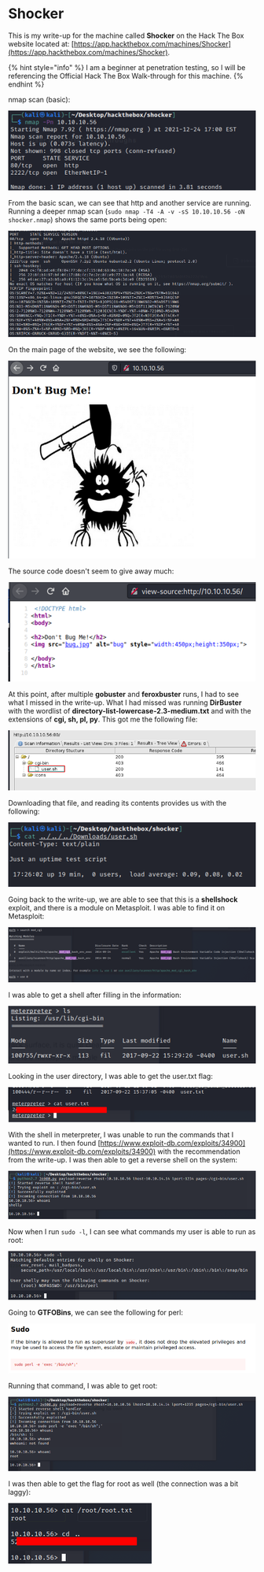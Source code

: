 # Shocker

This is my write-up for the machine called **Shocker** on the Hack The Box website located at: [https://app.hackthebox.com/machines/Shocker](https://app.hackthebox.com/machines/Shocker).

{% hint style="info" %}
I am a beginner at penetration testing, so I will be referencing the Official Hack The Box Walk-through for this machine.
{% endhint %}

nmap scan (basic):

![](<../../.gitbook/assets/image (330) (1) (1).png>)

From the basic scan, we can see that http and another service are running. Running a deeper nmap scan (`sudo nmap -T4 -A -v -sS 10.10.10.56 -oN shocker.nmap`) shows the same ports being open:

![](<../../.gitbook/assets/image (338) (1) (1) (1).png>)

On the main page of the website, we see the following:

![](<../../.gitbook/assets/image (340) (1) (1) (1) (1).png>)

The source code doesn't seem to give away much:

![](<../../.gitbook/assets/image (341) (1) (1) (1) (1).png>)

At this point, after multiple **gobuster** and **feroxbuster** runs, I had to see what I missed in the write-up. What I had missed was running **DirBuster** with the wordlist of **directory-list-lowercase-2.3-medium.txt** and with the extensions of **cgi​, sh, pl​, py**. This got me the following file:

![](<../../.gitbook/assets/image (327) (1).png>)

Downloading that file, and reading its contents provides us with the following:

![](<../../.gitbook/assets/image (332) (1) (1) (1).png>)

Going back to the write-up, we are able to see that this is a **shellshock** exploit, and there is a module on Metasploit. I was able to find it on Metasploit:

![](<../../.gitbook/assets/image (346) (1) (1) (1) (1).png>)

I was able to get a shell after filling in the information:

![](<../../.gitbook/assets/image (329) (1).png>)

Looking in the user directory, I was able to get the user.txt flag:

![](<../../.gitbook/assets/image (347) (1) (1) (1) (1).png>)

With the shell in meterpreter, I was unable to run the commands that I wanted to run. I then found [https://www.exploit-db.com/exploits/34900](https://www.exploit-db.com/exploits/34900) with the recommendation from the write-up. I was then able to get a reverse shell on the system:

![](<../../.gitbook/assets/image (331) (1).png>)

Now when I run `sudo -l`, I can see what commands my user is able to run as root:

![](<../../.gitbook/assets/image (342) (1) (1).png>)

Going to **GTFOBins**, we can see the following for perl:

![](<../../.gitbook/assets/image (343) (1) (1).png>)

Running that command, I was able to get root:

![](<../../.gitbook/assets/image (350) (1) (1) (1) (1).png>)

I was then able to get the flag for root as well (the connection was a bit laggy):

![](<../../.gitbook/assets/image (336) (1) (1) (1).png>)
